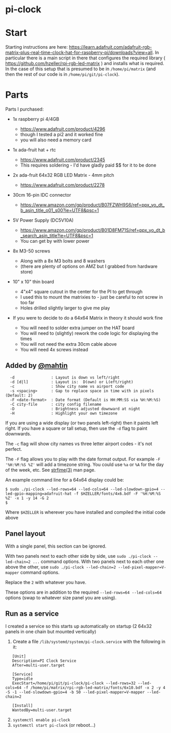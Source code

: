 # pi-clock

# Start

Starting instructions are here: https://learn.adafruit.com/adafruit-rgb-matrix-plus-real-time-clock-hat-for-raspberry-pi/downloads?view=all. In particular there is a main script in there that configures the required library ( https://github.com/hzeller/rpi-rgb-led-matrix ) and installs what is required. In the case of this setup that is presumed to be in `/home/pi/matrix` (and then the rest of our code is in `/home/pi/git/pi-clock`). 

# Parts
Parts I purchased:
- 1x raspberry pi 4/4GB
  - https://www.adafruit.com/product/4296
  - though I tested a pi2 and it worked fine
  - you will also need a memory card
- 1x ada-fruit hat + rtc
  - https://www.adafruit.com/product/2345
  - This requires soldering - I'd have gladly paid $$ for it to be done
- 2x ada-fruit 64x32 RGB LED Matrix - 4mm pitch
  - https://www.adafruit.com/product/2278
- 30cm 16-pin IDC connector
  - https://www.amazon.com/gp/product/B07FZWH9S6/ref=ppx_yo_dt_b_asin_title_o01_s00?ie=UTF8&psc=1
- 5V Power Supply (DC5V10A)
  - https://www.amazon.com/gp/product/B01D8FM71S/ref=ppx_yo_dt_b_search_asin_title?ie=UTF8&psc=1
  - You can get by with lower power
- 8x M3-50 screws
  - Along with a 8x M3 bolts and 8 washers
  - (there are plenty of options on AMZ but I grabbed from hardware store)
- 10" x 10" thin board
  -  4"x4" square cutout in the center for the PI to get through
  -  I used this to mount the matrixies to - just be careful to not screw in too far
  -  Holes drilled slightly larger to give me play

- If you were to decide to do a 64x64 Matrix in theory it should work fine
  - You will need to solder extra jumper on the HAT board
  - You will need to (slightly) rework the code logic for displaying the times
  - You will not need the extra 30cm cable above
  - You will need 4x screws instead

## Added by [@mahtin](https://github.com/mahtin)

```
  -d                : Layout is down vs left/right
  -d [d|l]          : Layout is:  D(own) or L(eft/right)
  -c                : Show city name vs airport code
  -s <spacing>      : Gap to replace space in time with in pixels (Default: 2)
  -F <date-format>  : Date format (Default is HH:MM:SS via %H:%M:%S)
  -C city-file      : city config filename
  -D                : Brightness adjusted downward at night
  -H                : Highlight your own timezone
```

If you are using a wide display (or two panels left-right) then it paints left right.
If you have a square or tall setup, then use the `-d` flag to paint downwards.

The `-c` flag will show city names vs three letter airport codes - it's not perfect.

The `-F` flag allows you to play with the date format output. For example `-F '%H:%M:%S %Z'` will add a timezone string.
You could use `%a` or `%A` for the day of the week, etc.
See [strfime(3)](https://man7.org/linux/man-pages/man3/strftime.3.html) man page.

An example command line for a 64x64 display could be:
```
$ sudo ./pi-clock --led-rows=64 --led-cols=64 --led-slowdown-gpio=4 --led-gpio-mapping=adafruit-hat -f $HZELLER/fonts/4x6.bdf -F '%H:%M:%S %Z' -x 1 -y 14 -G 2
$
```

Where `$HZELLER` is wherever you have installed and compiled the initial code above

## Panel layout

With a single panel, this section can be ignored.

With two panels next to each other side by side, use `sudo ./pi-clock --led-chain=2 ...` command options.
With two panels next to each other one above the other, use `sudo ./pi-clock --led-chain=2 --led-pixel-mapper=V-mapper` command options.

Replace the `2` with whatever you have.

These options are in addition to the required `--led-rows=64 --led-cols=64` options (swap to whatever size panel you are using).

## Run as a service

I created a service so this starts up automatically on startup (2 64x32 panels in one chain but mounted vertically)

1. Create a file `/lib/systemd/system/pi-clock.service` with the following in it:
```
   [Unit]
   Description=PI Clock Service
   After=multi-user.target

   [Service]
   Type=idle
   ExecStart=/home/pi/git/pi-clock/pi-clock --led-rows=32 --led-cols=64 -f /home/pi/matrix/rpi-rgb-led-matrix/fonts/6x10.bdf -x 2 -y 4 -S -1 --led-slowdown-gpio=4 -b 50 --led-pixel-mapper=V-mapper --led-chain=2

   [Install]
   WantedBy=multi-user.target
```
2. `systemctl enable pi-clock`
3. `systemctl start pi-clock` (or reboot...)


